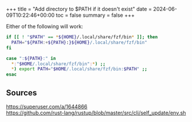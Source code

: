 +++
title = "Add directory to $PATH if it doesn't exist"
date = 2024-06-09T10:22:46+00:00
toc = false
summary = false
+++

Either of the following will work:

```bash
if [[ ! "$PATH" == *${HOME}/.local/share/fzf/bin* ]]; then
  PATH="${PATH:+${PATH}:}${HOME}/.local/share/fzf/bin"
fi
```

```bash
case ":${PATH}:" in
  *:"$HOME/.local/share/fzf/bin":*) ;;
  *) export PATH="$HOME/.local/share/fzf/bin:$PATH" ;;
esac
```

## Sources

<https://superuser.com/a/1644866>\
<https://github.com/rust-lang/rustup/blob/master/src/cli/self_update/env.sh>
